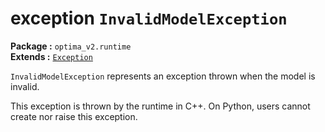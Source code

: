 exception `InvalidModelException`
============================
__Package :__  `optima_v2.runtime`  
__Extends :__ [`Exception`](exception.md)

`InvalidModelException` represents an exception thrown when the model is invalid.

This exception is thrown by the runtime in C++. On Python, users cannot create nor raise this exception.
